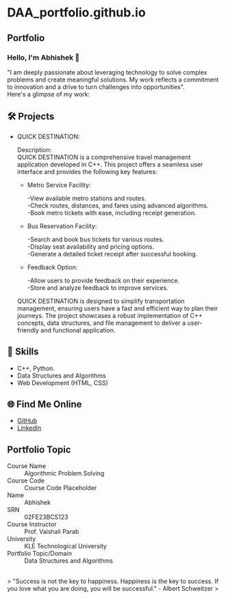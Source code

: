 # DAA_portfolio.github.io
## Portfolio

### Hello, I'm Abhishek 👋

"I am deeply passionate about leveraging technology to solve complex problems and create meaningful solutions. My work reflects a commitment to innovation and a drive to turn challenges into opportunities".  
Here's a glimpse of my work:

## 🛠 Projects
- QUICK DESTINATION:
  
  Description:  
  QUICK DESTINATION is a comprehensive travel management application developed in C++. This project offers a seamless user interface and provides the following key   features:

  * Metro Service Facility:

    -View available metro stations and routes.  
    -Check routes, distances, and fares using advanced algorithms.  
    -Book metro tickets with ease, including receipt generation.  
  
  * Bus Reservation Facility:

    -Search and book bus tickets for various routes.  
    -Display seat availability and pricing options.  
    -Generate a detailed ticket receipt after successful booking.  
  
  * Feedback Option:
    
    -Allow users to provide feedback on their experience.    
    -Store and analyze feedback to improve services.   
  
  QUICK DESTINATION is designed to simplify transportation management, ensuring users have a fast and efficient way to plan their journeys. The project showcases a   robust implementation of C++ concepts, data structures, and file management to deliver a user-friendly and functional application.

  
## 🚀 Skills
- C++, Python.
- Data Structures and Algorithms
- Web Development (HTML, CSS)

## 🌐 Find Me Online
- [GitHub](https://github.com/Abhishek-1352)
- [LinkedIn](https://www.linkedin.com/in/abhishek-sutar-273a372a9/)

## Portfolio Topic

<dl>
<dt>Course Name</dt>
<dd>Algorithmic Problem Solving</dd>
<dt>Course Code</dt>
<dd>Course Code Placeholder</dd>
<dt>Name</dt>
<dd>Abhishek</dd>
<dt>SRN</dt>
<dd>02FE23BCS123</dd>
<dt>Course Instructor</dt>
<dd>Prof. Vaishali Parab</dd>
<dt>University</dt>
<dd>KLE Technological University</dd>
<dt>Portfolio Topic/Domain</dt>
<dd>Data Structures and Algorithms</dd>
</dl>

<br> 
> "Success is not the key to happiness. Happiness is the key to success. If you love what you are doing, you will be successful." - Albert Schweitzer
>
